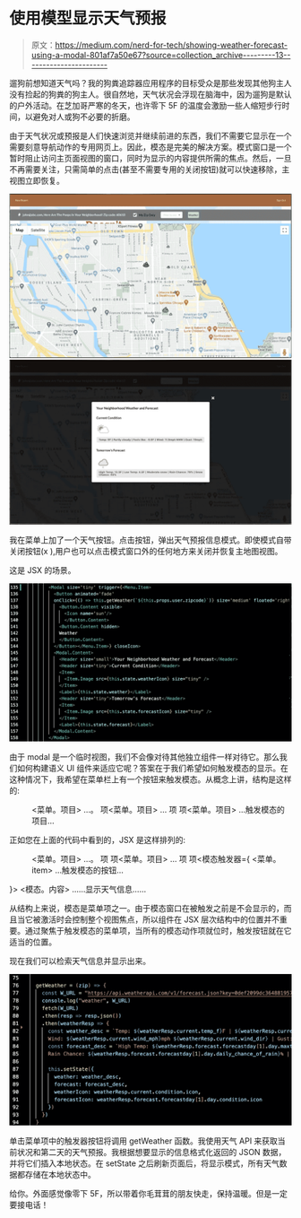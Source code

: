 # 使用模型显示天气预报

> 原文：<https://medium.com/nerd-for-tech/showing-weather-forecast-using-a-modal-801af7a50e67?source=collection_archive---------13----------------------->

遛狗前想知道天气吗？我的狗粪追踪器应用程序的目标受众是那些发现其他狗主人没有捡起的狗粪的狗主人。很自然地，天气状况会浮现在脑海中，因为遛狗是默认的户外活动。在芝加哥严寒的冬天，也许零下 5F 的温度会激励一些人缩短步行时间，以避免对人或狗不必要的折磨。

由于天气状况或预报是人们快速浏览并继续前进的东西，我们不需要它显示在一个需要刻意导航动作的专用网页上。因此，模态是完美的解决方案。模式窗口是一个暂时阻止访问主页面视图的窗口，同时为显示的内容提供所需的焦点。然后，一旦不再需要关注，只需简单的点击(甚至不需要专用的关闭按钮)就可以快速移除，主视图立即恢复。

![](img/53efdcdacc448babb1149400b2fcb7bc.png)![](img/27f1a339c1aafe41060b71eec558656b.png)

我在菜单上加了一个天气按钮。点击按钮，弹出天气预报信息模式。即使模式自带关闭按钮(x ),用户也可以点击模式窗口外的任何地方来关闭并恢复主地图视图。

这是 JSX 的场景。

![](img/b284bddee72bd60dd3844f19c156321a.png)

由于 modal 是一个临时视图，我们不会像对待其他独立组件一样对待它。那么我们如何构建语义 UI 组件来适应它呢？答案在于我们希望如何触发模态的显示。在这种情况下，我希望在菜单栏上有一个按钮来触发模态。从概念上讲，结构是这样的:

<menu>
<菜单。项目>
…。
</菜单。>
项<菜单。项目>
…
</菜单。>项
项<菜单。项目>
…触发模态的项目…
</菜单项>
</菜单></menu>

正如您在上面的代码中看到的，JSX 是这样排列的:

<menu>
<菜单。项目>
…。
</菜单。>项
项<菜单。项目>
…
</菜单。>项
项<模态触发器={ <菜单。item>
…触发模态的按钮…
</menu . item>}>
<模态。内容>
……显示天气信息……
</Modal。内容>
</模态>
</菜单></menu>

从结构上来说，模态是菜单项之一。由于模态窗口在被触发之前是不会显示的，而且当它被激活时会控制整个视图焦点，所以组件在 JSX 层次结构中的位置并不重要。通过聚焦于触发模态的菜单项，当所有的模态动作项就位时，触发按钮就在它适当的位置。

现在我们可以检索天气信息并显示出来。

![](img/4b03aa828ca9f73c6946dc31b8a37f9b.png)

单击菜单项中的触发器按钮将调用 getWeather 函数。我使用天气 API 来获取当前状况和第二天的天气预报。我根据想要显示的信息格式化返回的 JSON 数据，并将它们插入本地状态。在 setState 之后刷新页面后，将显示模式，所有天气数据都存储在本地状态中。

给你。外面感觉像零下 5F，所以带着你毛茸茸的朋友快走，保持温暖。但是一定要接电话！